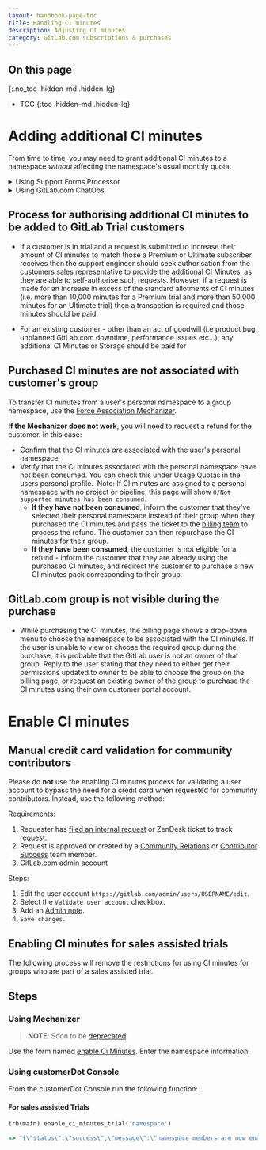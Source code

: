 ```yaml
---
layout: handbook-page-toc
title: Handling CI minutes
description: Adjusting CI minutes
category: GitLab.com subscriptions & purchases
---
```

## On this page
{:.no_toc .hidden-md .hidden-lg}

- TOC
{:toc .hidden-md .hidden-lg}

# Adding additional CI minutes

From time to time, you may need to grant additional CI minutes to a namespace
_without_ affecting the namespace's usual monthly quota.

<details>
<summary>Using Support Forms Processor</summary>

Use the <a href="https://gitlab-com.gitlab.io/support/toolbox/forms_processor/LR/extra_minutes.html">
Extra Minutes form</a>.
</details>

<details>
<summary>Using GitLab.com ChatOps</summary>

View the <a href="/handbook/support/workflows/chatops.html#setting-additional-minutes-quota-for-a-namespace">
Support ChatOps documentation</a> for more information.
</details>

## Process for authorising additional CI minutes to be added to GitLab Trial customers

- If a customer is in trial and a request is submitted to increase their amount of CI minutes to match those a Premium or Ultimate subscriber receives then the support engineer should seek authorisation from the customers sales representative to provide the additional CI Minutes, as they are able to self-authorise such requests. However, if a request is made for an increase in excess of the standard allotments of CI minutes (i.e. more than 10,000 minutes for a Premium trial and more than 50,000 minutes for an Ultimate trial) then a transaction is required and those minutes should be paid.

- For an existing customer - other than an act of goodwill (i.e product bug, unplanned GitLab.com downtime, performance issues etc...), any additional CI Minutes or Storage should be paid for


## Purchased CI minutes are not associated with customer's group

To transfer CI minutes from a user's personal namespace to a group namespace, use the [Force Association Mechanizer](https://gitlab-com.gitlab.io/support/toolbox/forms_processor/LR/force_associate.html).

**If the Mechanizer does not work**, you will need to request a refund for the customer.  In this case:
- Confirm that the CI minutes *are* associated with the user's personal namespace.
- Verify that the CI minutes associated with the personal namespace have not been consumed. You can check this under Usage Quotas in the users personal profile.  Note: If CI minutes are assigned to a personal namespace with no project or pipeline, this page will show `0/Not supported minutes has been consumed.`
    - **If they have not been consumed**, inform the customer that they've selected their personal namespace instead of their group when they purchased the CI minutes and pass the ticket to the [billing team](/handbook/support/license-and-renewals/workflows/billing_contact_change_payments.html#refunds) to process the refund. The customer can then repurchase the CI minutes for their group.
    - **If they have been consumed**, the customer is not eligible for a refund - inform the customer that they are already using the purchased CI minutes, and redirect the customer to purchase a new CI minutes pack corresponding to their group.

## GitLab.com group is not visible during the purchase

- While purchasing the CI minutes, the billing page shows a drop-down menu to choose the namespace to be associated with the CI minutes. If the user is unable to view or choose the required group during the purchase, it is probable that the GitLab user is not an owner of that group.  Reply to the user stating that they need to either get their permissions updated to owner to be able to choose the group on the billing page, or request an existing owner of the group to purchase the CI minutes using their own customer portal account.

# Enable CI minutes

## Manual credit card validation for community contributors

Please do **not** use the enabling CI minutes process for validating a user account to bypass the need for a credit card when requested for community contributors. Instead, use the following method:

Requirements:

1. Requester has [filed an internal request](https://gitlab-com.gitlab.io/support/internal-requests-form/) or ZenDesk ticket to track request.
1. Request is approved or created by a [Community Relations](https://about.gitlab.com/handbook/marketing/community-relations/#-meet-the-team) or [Contributor Success](https://about.gitlab.com/handbook/marketing/community-relations/contributor-success/#team-members) team member.
1. GitLab.com admin account

Steps:

1. Edit the user account `https://gitlab.com/admin/users/USERNAME/edit`.
1. Select the `Validate user account` checkbox.
1. Add an [Admin note](../../../workflows/admin_note.html).
1. `Save changes`.

## Enabling CI minutes for sales assisted trials

The following process will remove the restrictions for using CI minutes for groups who are part of a sales assisted trial.

## Steps

### Using Mechanizer

> <i class="fas fa-exclamation-triangle color-orange"></i> **NOTE**: Soon to be [deprecated](/handbook/support/license-and-renewals/workflows/customersdot/mechanizer.html#mechanizer-notice)

Use the form named [enable Ci Minutes](https://gitlab-com.gitlab.io/support/toolbox/forms_processor/LR/enable_ci_minutes.html).
Enter the namespace information.

### Using customerDot Console

From the customerDot Console run the following function:

#### For sales assisted Trials

```ruby
irb(main) enable_ci_minutes_trial('namespace')

=> "{\"status\":\"success\",\"message\":\"namespace members are now enabled to run CI minutes\"}"
```
